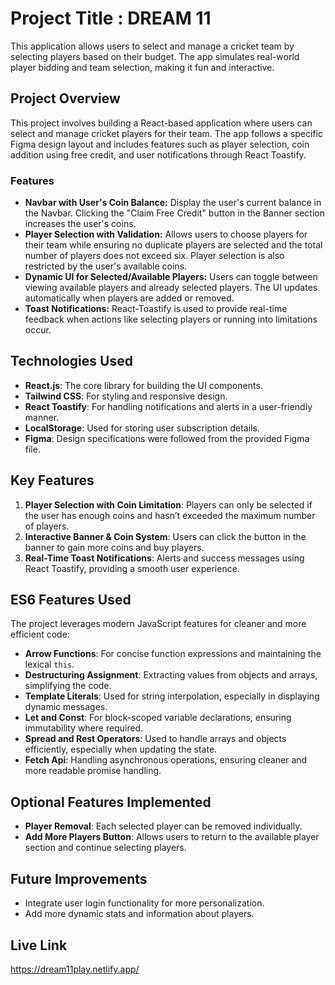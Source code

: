 # Project Title : DREAM 11

This application allows users to select and manage a cricket team by selecting players based on their budget. The app simulates real-world player bidding and team selection, making it fun and interactive.

## Project Overview

This project involves building a React-based application where users can select and manage cricket players for their team. The app follows a specific Figma design layout and includes features such as player selection, coin addition using free credit, and user notifications through React Toastify.

### Features

- **Navbar with User's Coin Balance:** Display the user's current balance in the Navbar. Clicking the "Claim Free Credit" button in the Banner section increases the user's coins.
- **Player Selection with Validation:** Allows users to choose players for their team while ensuring no duplicate players are selected and the total number of players does not exceed six. Player selection is also restricted by the user's available coins.
- **Dynamic UI for Selected/Available Players:** Users can toggle between viewing available players and already selected players. The UI updates automatically when players are added or removed.
- **Toast Notifications:** React-Toastify is used to provide real-time feedback when actions like selecting players or running into limitations occur.

## Technologies Used

- **React.js**: The core library for building the UI components.
- **Tailwind CSS**: For styling and responsive design.
- **React Toastify**: For handling notifications and alerts in a user-friendly manner.
- **LocalStorage**: Used for storing user subscription details.
- **Figma**: Design specifications were followed from the provided Figma file.

## Key Features

1. **Player Selection with Coin Limitation**: Players can only be selected if the user has enough coins and hasn’t exceeded the maximum number of players.
2. **Interactive Banner & Coin System**: Users can click the button in the banner to gain more coins and buy players.
3. **Real-Time Toast Notifications**: Alerts and success messages using React Toastify, providing a smooth user experience.

## ES6 Features Used

The project leverages modern JavaScript features for cleaner and more efficient code:

- **Arrow Functions**: For concise function expressions and maintaining the lexical `this`.
- **Destructuring Assignment**: Extracting values from objects and arrays, simplifying the code.
- **Template Literals**: Used for string interpolation, especially in displaying dynamic messages.
- **Let and Const**: For block-scoped variable declarations, ensuring immutability where required.
- **Spread and Rest Operators**: Used to handle arrays and objects efficiently, especially when updating the state.
- **Fetch Api**: Handling asynchronous operations, ensuring cleaner and more readable promise handling.
  
## Optional Features Implemented

- **Player Removal**: Each selected player can be removed individually.
- **Add More Players Button**: Allows users to return to the available player section and continue selecting players.

## Future Improvements

- Integrate user login functionality for more personalization.
- Add more dynamic stats and information about players.


## Live Link

https://dream11play.netlify.app/
